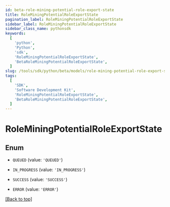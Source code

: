 ```yaml
---
id: beta-role-mining-potential-role-export-state
title: RoleMiningPotentialRoleExportState
pagination_label: RoleMiningPotentialRoleExportState
sidebar_label: RoleMiningPotentialRoleExportState
sidebar_class_name: pythonsdk
keywords:
  [
    'python',
    'Python',
    'sdk',
    'RoleMiningPotentialRoleExportState',
    'BetaRoleMiningPotentialRoleExportState',
  ]
slug: /tools/sdk/python/beta/models/role-mining-potential-role-export-state
tags:
  [
    'SDK',
    'Software Development Kit',
    'RoleMiningPotentialRoleExportState',
    'BetaRoleMiningPotentialRoleExportState',
  ]
---
```


# RoleMiningPotentialRoleExportState

## Enum

- `QUEUED` (value: `'QUEUED'`)

- `IN_PROGRESS` (value: `'IN_PROGRESS'`)

- `SUCCESS` (value: `'SUCCESS'`)

- `ERROR` (value: `'ERROR'`)

[[Back to top]](#)
